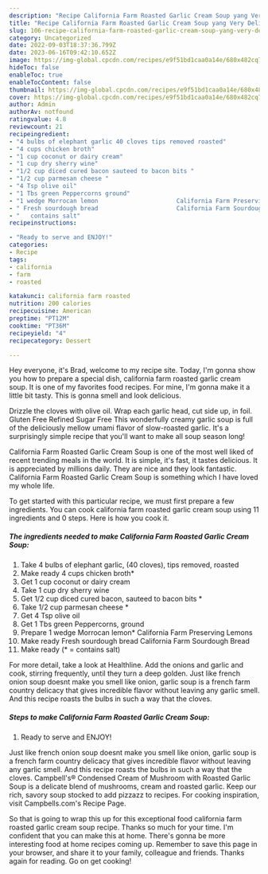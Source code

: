 ```yaml
---
description: "Recipe California Farm Roasted Garlic Cream Soup yang Very Delicious}"
title: "Recipe California Farm Roasted Garlic Cream Soup yang Very Delicious}"
slug: 106-recipe-california-farm-roasted-garlic-cream-soup-yang-very-delicious
category: Uncategorized
date: 2022-09-03T18:37:36.799Z
date: 2023-06-16T09:42:10.652Z
image: https://img-global.cpcdn.com/recipes/e9f51bd1caa0a14e/680x482cq70/california-farm-roasted-garlic-cream-soup-recipe-main-photo.jpg
hideToc: false
enableToc: true
enableTocContent: false
thumbnail: https://img-global.cpcdn.com/recipes/e9f51bd1caa0a14e/680x482cq70/california-farm-roasted-garlic-cream-soup-recipe-main-photo.jpg
cover: https://img-global.cpcdn.com/recipes/e9f51bd1caa0a14e/680x482cq70/california-farm-roasted-garlic-cream-soup-recipe-main-photo.jpg
author: Admin
authorAv: notfound
ratingvalue: 4.8
reviewcount: 21
recipeingredient:
- "4 bulbs of elephant garlic 40 cloves tips removed roasted"
- "4 cups chicken broth"
- "1 cup coconut or dairy cream"
- "1 cup dry sherry wine"
- "1/2 cup diced cured bacon sauteed to bacon bits "
- "1/2 cup parmesan cheese "
- "4 Tsp olive oil"
- "1 Tbs green Peppercorns ground"
- "1 wedge Morrocan lemon                      California Farm Preserving Lemons"
- " Fresh sourdough bread                      California Farm Sourdough Bread"
- "   contains salt"
recipeinstructions:

- "Ready to serve and ENJOY!"
categories:
- Recipe
tags:
- california
- farm
- roasted

katakunci: california farm roasted 
nutrition: 200 calories
recipecuisine: American
preptime: "PT12M"
cooktime: "PT36M"
recipeyield: "4"
recipecategory: Dessert

---
```



Hey everyone, it's Brad, welcome to my recipe site. Today, I'm gonna show you how to prepare a special dish, california farm roasted garlic cream soup. It is one of my favorites food recipes. For mine, I'm gonna make it a little bit tasty. This is gonna smell and look delicious.

Drizzle the cloves with olive oil. Wrap each garlic head, cut side up, in foil. Gluten Free Refined Sugar Free This wonderfully creamy garlic soup is full of the deliciously mellow umami flavor of slow-roasted garlic. It&#39;s a surprisingly simple recipe that you&#39;ll want to make all soup season long!

California Farm Roasted Garlic Cream Soup is one of the most well liked of recent trending meals in the world. It is simple, it's fast, it tastes delicious. It is appreciated by millions daily. They are nice and they look fantastic. California Farm Roasted Garlic Cream Soup is something which I have loved my whole life.


To get started with this particular recipe, we must first prepare a few ingredients. You can cook california farm roasted garlic cream soup using 11 ingredients and 0 steps. Here is how you cook it.

<!--inarticleads1-->

##### The ingredients needed to make California Farm Roasted Garlic Cream Soup:

1. Take 4 bulbs of elephant garlic, (40 cloves), tips removed, roasted
1. Make ready 4 cups chicken broth*
1. Get 1 cup coconut or dairy cream
1. Take 1 cup dry sherry wine
1. Get 1/2 cup diced cured bacon, sauteed to bacon bits *
1. Take 1/2 cup parmesan cheese *
1. Get 4 Tsp olive oil
1. Get 1 Tbs green Peppercorns, ground
1. Prepare 1 wedge Morrocan lemon*                      California Farm Preserving Lemons
1. Make ready  Fresh sourdough bread                      California Farm Sourdough Bread
1. Make ready  (* = contains salt)


For more detail, take a look at Healthline. Add the onions and garlic and cook, stirring frequently, until they turn a deep golden. Just like french onion soup doesnt make you smell like onion, garlic soup is a french farm country delicacy that gives incredible flavor without leaving any garlic smell. And this recipe roasts the bulbs in such a way that the cloves. 

<!--inarticleads2-->

##### Steps to make California Farm Roasted Garlic Cream Soup:


1. Ready to serve and ENJOY!

Just like french onion soup doesnt make you smell like onion, garlic soup is a french farm country delicacy that gives incredible flavor without leaving any garlic smell. And this recipe roasts the bulbs in such a way that the cloves. Campbell&#39;s® Condensed Cream of Mushroom with Roasted Garlic Soup is a delicate blend of mushrooms, cream and roasted garlic. Keep our rich, savory soup stocked to add pizzazz to recipes. For cooking inspiration, visit Campbells.com&#39;s Recipe Page. 

So that is going to wrap this up for this exceptional food california farm roasted garlic cream soup recipe. Thanks so much for your time. I'm confident that you can make this at home. There's gonna be more interesting food at home recipes coming up. Remember to save this page in your browser, and share it to your family, colleague and friends. Thanks again for reading. Go on get cooking!
